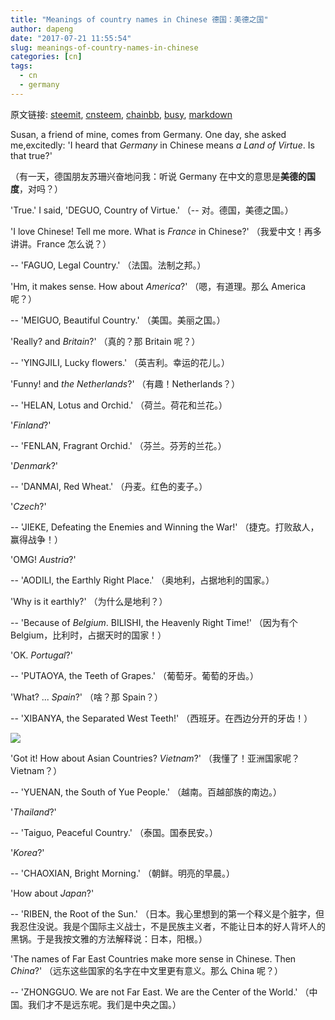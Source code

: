 ```yaml
---
title: "Meanings of country names in Chinese 德国：美德之国"
author: dapeng
date: "2017-07-21 11:55:54"
slug: meanings-of-country-names-in-chinese
categories: [cn]
tags: 
  - cn
  - germany
---
```


原文链接: [steemit](https://steemit.com/cn/@dapeng/meanings-of-country-names-in-chinese), [cnsteem](https://cnsteem.com/cn/@dapeng/meanings-of-country-names-in-chinese), [chainbb](https://chainbb.com/cn/@dapeng/meanings-of-country-names-in-chinese), [busy](https://busy.org/cn/@dapeng/meanings-of-country-names-in-chinese), [markdown](https://raw.githubusercontent.com/pzhaonet/steem_mirror/master/content/post/meanings-of-country-names-in-chinese.md)

Susan, a friend of mine, comes from Germany. One day, she asked me,excitedly: 'I heard that *Germany* in Chinese means *a Land of Virtue*. Is that true?'


（有一天，德国朋友苏珊兴奋地问我：听说 Germany 在中文的意思是**美德的国度**，对吗？）


'True.' I said, 'DEGUO, Country of Virtue.' （-- 对。德国，美德之国。）


'I love Chinese! Tell me more. What is *France* in Chinese?' （我爱中文！再多讲讲。France 怎么说？）


-- 'FAGUO, Legal Country.' （法国。法制之邦。）


'Hm, it makes sense. How about *America*?' （嗯，有道理。那么 America 呢？）


-- 'MEIGUO, Beautiful Country.'  （美国。美丽之国。）


'Really? and *Britain*?' （真的？那 Britain 呢？）


-- 'YINGJILI, Lucky flowers.' （英吉利。幸运的花儿。）


'Funny! and *the Netherlands*?' （有趣！Netherlands？）


-- 'HELAN, Lotus and Orchid.' （荷兰。荷花和兰花。）


'*Finland*?' 


-- 'FENLAN, Fragrant Orchid.' （芬兰。芬芳的兰花。）


'*Denmark*?' 


-- 'DANMAI, Red Wheat.' （丹麦。红色的麦子。）


'*Czech*?' 


-- 'JIEKE, Defeating the Enemies and Winning the War!' （捷克。打败敌人，赢得战争！）


'OMG! *Austria*?' 


-- 'AODILI, the Earthly Right Place.' （奥地利，占据地利的国家。）


'Why is it earthly?' （为什么是地利？）


-- 'Because of *Belgium*. BILISHI, the Heavenly Right Time!' （因为有个 Belgium，比利时，占据天时的国家！）


'OK. *Portugal*?' 


-- 'PUTAOYA, the Teeth of Grapes.' （葡萄牙。葡萄的牙齿。）


'What? ... *Spain*?' （啥？那 Spain？）


-- 'XIBANYA, the Separated West Teeth!' （西班牙。在西边分开的牙齿！）


![](https://haonowshaokao.files.wordpress.com/2013/04/europe_map_political.jpg)


'Got it! How about Asian Countries? *Vietnam*?' （我懂了！亚洲国家呢？Vietnam？）


-- 'YUENAN, the South of Yue People.' （越南。百越部族的南边。）


'*Thailand*?' 


-- 'Taiguo, Peaceful Country.' （泰国。国泰民安。）


'*Korea*?'


-- 'CHAOXIAN, Bright Morning.' （朝鲜。明亮的早晨。）


'How about *Japan*?' 


-- 'RIBEN, the Root of the Sun.' （日本。我心里想到的第一个释义是个脏字，但我忍住没说。我是个国际主义战士，不是民族主义者，不能让日本的好人背坏人的黑锅。于是我按文雅的方法解释说：日本，阳根。）


'The names of Far East Countries make more sense in Chinese. Then *China*?' （远东这些国家的名字在中文里更有意义。那么 China 呢？）


-- 'ZHONGGUO. We are not Far East. We are the Center of the World.' （中国。我们才不是远东呢。我们是中央之国。）
